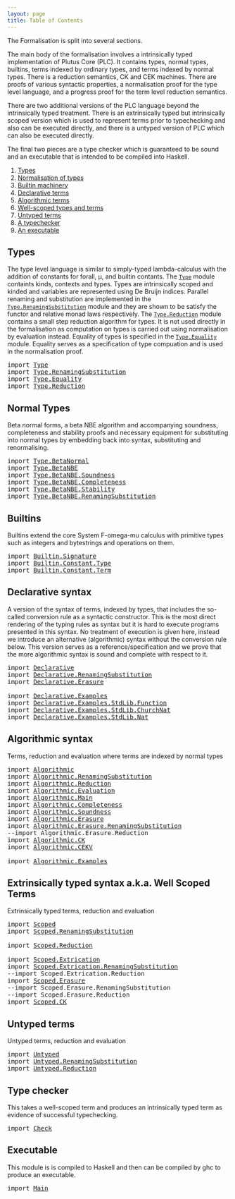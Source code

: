 ```yaml
---
layout: page
title: Table of Contents
---
```


The Formalisation is split into several sections.

The main body of the formalisation involves a intrinsically typed
implementation of Plutus Core (PLC). It contains types, normal types,
builtins, terms indexed by ordinary types, and terms indexed by normal
types. There is a reduction semantics, CK and CEK machines. There are
proofs of various syntactic properties, a normalisation proof for the
type level language, and a progress proof for the term level
reduction semantics.

There are two additional versions of the PLC language beyond the
intrinsically typed treatment. There is an extrinsically typed but
intrinsically scoped version which is used to represent terms prior
to typechecking and also can be executed directly, and there is a
untyped version of PLC which can also be executed directly.

The final two pieces are a type checker which is guaranteed to be
sound and an executable that is intended to be compiled into Haskell.

1. [Types](#types)
2. [Normalisation of types](#normal-types)
3. [Builtin machinery](#builtins)
4. [Declarative terms](#declarative-syntax)
5. [Algorithmic terms](#algorithmic-syntax)
6. [Well-scoped types and terms](#extrinsically-typed-syntax-aka-well-scoped-terms)
7. [Untyped terms](#untyped-terms)
8. [A typechecker](#type-checker)
9. [An executable](#executable)

## Types

The type level language is similar to simply-typed lambda-calculus
with the addition of constants for forall, μ, and builtin
contants. The [`Type`](Type.html) module containts kinds, contexts and
types. Types are intrinsically scoped and kinded and variables are
represented using De Bruijn indices. Parallel renaming and
substitution are implemented in the
[`Type.RenamingSubstitution`](Type/RenamingSubstitution.html) module
and they are shown to be satisfy the functor and relative monad laws
respectively. The [`Type.Reduction`](Type/Reduction.html) module
contains a small step reduction algorithm for types. It is not used
directly in the formalisation as computation on types is carried out
using normalisation by evaluation instead. Equality of types is
specified in the [`Type.Equality`](Type/Equality.html)
module. Equality serves as a specification of type compuation and is
used in the normalisation proof.

<pre class="Agda"><a id="2297" class="Keyword">import</a> <a id="2304" href="Type.html" class="Module">Type</a>
<a id="2309" class="Keyword">import</a> <a id="2316" href="Type.RenamingSubstitution.html" class="Module">Type.RenamingSubstitution</a>
<a id="2342" class="Keyword">import</a> <a id="2349" href="Type.Equality.html" class="Module">Type.Equality</a>
<a id="2363" class="Keyword">import</a> <a id="2370" href="Type.Reduction.html" class="Module">Type.Reduction</a>
</pre>
## Normal Types

Beta normal forms, a beta NBE algorithm and accompanying soundness,
completeness and stability proofs and necessary equipment for
substituting into normal types by embedding back into syntax,
substituting and renormalising.

<pre class="Agda"><a id="2636" class="Keyword">import</a> <a id="2643" href="Type.BetaNormal.html" class="Module">Type.BetaNormal</a>
<a id="2659" class="Keyword">import</a> <a id="2666" href="Type.BetaNBE.html" class="Module">Type.BetaNBE</a>
<a id="2679" class="Keyword">import</a> <a id="2686" href="Type.BetaNBE.Soundness.html" class="Module">Type.BetaNBE.Soundness</a>
<a id="2709" class="Keyword">import</a> <a id="2716" href="Type.BetaNBE.Completeness.html" class="Module">Type.BetaNBE.Completeness</a>
<a id="2742" class="Keyword">import</a> <a id="2749" href="Type.BetaNBE.Stability.html" class="Module">Type.BetaNBE.Stability</a>
<a id="2772" class="Keyword">import</a> <a id="2779" href="Type.BetaNBE.RenamingSubstitution.html" class="Module">Type.BetaNBE.RenamingSubstitution</a>
</pre>


## Builtins

Builtins extend the core System F-omega-mu calculus with primitive
types such as integers and bytestrings and operations on them.

<pre class="Agda"><a id="2968" class="Keyword">import</a> <a id="2975" href="Builtin.Signature.html" class="Module">Builtin.Signature</a>
<a id="2993" class="Keyword">import</a> <a id="3000" href="Builtin.Constant.Type.html" class="Module">Builtin.Constant.Type</a>
<a id="3022" class="Keyword">import</a> <a id="3029" href="Builtin.Constant.Term.html" class="Module">Builtin.Constant.Term</a>
</pre>
## Declarative syntax

A version of the syntax of terms, indexed by types, that includes the
so-called conversion rule as a syntactic constructor. This is the most
direct rendering of the typing rules as syntax but it is hard to
execute programs presented in this syntax. No treatment of execution
is given here, instead we introduce an alternative (algorithmic)
syntax without the conversion rule below. This version serves as a
reference/specification and we prove that the more algorithmic syntax
is sound and complete with respect to it.

<pre class="Agda"><a id="3603" class="Keyword">import</a> <a id="3610" href="Declarative.html" class="Module">Declarative</a>
<a id="3622" class="Keyword">import</a> <a id="3629" href="Declarative.RenamingSubstitution.html" class="Module">Declarative.RenamingSubstitution</a>
<a id="3662" class="Keyword">import</a> <a id="3669" href="Declarative.Erasure.html" class="Module">Declarative.Erasure</a>

<a id="3690" class="Keyword">import</a> <a id="3697" href="Declarative.Examples.html" class="Module">Declarative.Examples</a>
<a id="3718" class="Keyword">import</a> <a id="3725" href="Declarative.Examples.StdLib.Function.html" class="Module">Declarative.Examples.StdLib.Function</a>
<a id="3762" class="Keyword">import</a> <a id="3769" href="Declarative.Examples.StdLib.ChurchNat.html" class="Module">Declarative.Examples.StdLib.ChurchNat</a>
<a id="3807" class="Keyword">import</a> <a id="3814" href="Declarative.Examples.StdLib.Nat.html" class="Module">Declarative.Examples.StdLib.Nat</a>
</pre>
## Algorithmic syntax

Terms, reduction and evaluation where terms are indexed by normal
types

<pre class="Agda"><a id="3951" class="Keyword">import</a> <a id="3958" href="Algorithmic.html" class="Module">Algorithmic</a>
<a id="3970" class="Keyword">import</a> <a id="3977" href="Algorithmic.RenamingSubstitution.html" class="Module">Algorithmic.RenamingSubstitution</a>
<a id="4010" class="Keyword">import</a> <a id="4017" href="Algorithmic.Reduction.html" class="Module">Algorithmic.Reduction</a>
<a id="4039" class="Keyword">import</a> <a id="4046" href="Algorithmic.Evaluation.html" class="Module">Algorithmic.Evaluation</a>
<a id="4069" class="Keyword">import</a> <a id="4076" href="Algorithmic.Main.html" class="Module">Algorithmic.Main</a>
<a id="4093" class="Keyword">import</a> <a id="4100" href="Algorithmic.Completeness.html" class="Module">Algorithmic.Completeness</a>
<a id="4125" class="Keyword">import</a> <a id="4132" href="Algorithmic.Soundness.html" class="Module">Algorithmic.Soundness</a>
<a id="4154" class="Keyword">import</a> <a id="4161" href="Algorithmic.Erasure.html" class="Module">Algorithmic.Erasure</a>
<a id="4181" class="Keyword">import</a> <a id="4188" href="Algorithmic.Erasure.RenamingSubstitution.html" class="Module">Algorithmic.Erasure.RenamingSubstitution</a>
<a id="4229" class="Comment">--import Algorithmic.Erasure.Reduction</a>
<a id="4268" class="Keyword">import</a> <a id="4275" href="Algorithmic.CK.html" class="Module">Algorithmic.CK</a>
<a id="4290" class="Keyword">import</a> <a id="4297" href="Algorithmic.CEKV.html" class="Module">Algorithmic.CEKV</a>

<a id="4315" class="Keyword">import</a> <a id="4322" href="Algorithmic.Examples.html" class="Module">Algorithmic.Examples</a>
</pre>
## Extrinsically typed syntax a.k.a. Well Scoped Terms

Extrinsically typed terms, reduction and evaluation

<pre class="Agda"><a id="4461" class="Keyword">import</a> <a id="4468" href="Scoped.html" class="Module">Scoped</a>
<a id="4475" class="Keyword">import</a> <a id="4482" href="Scoped.RenamingSubstitution.html" class="Module">Scoped.RenamingSubstitution</a>

<a id="4511" class="Keyword">import</a> <a id="4518" href="Scoped.Reduction.html" class="Module">Scoped.Reduction</a>

<a id="4536" class="Keyword">import</a> <a id="4543" href="Scoped.Extrication.html" class="Module">Scoped.Extrication</a>
<a id="4562" class="Keyword">import</a> <a id="4569" href="Scoped.Extrication.RenamingSubstitution.html" class="Module">Scoped.Extrication.RenamingSubstitution</a>
<a id="4609" class="Comment">--import Scoped.Extrication.Reduction</a>
<a id="4647" class="Keyword">import</a> <a id="4654" href="Scoped.Erasure.html" class="Module">Scoped.Erasure</a>
<a id="4669" class="Comment">--import Scoped.Erasure.RenamingSubstitution</a>
<a id="4714" class="Comment">--import Scoped.Erasure.Reduction</a>
<a id="4748" class="Keyword">import</a> <a id="4755" href="Scoped.CK.html" class="Module">Scoped.CK</a>
</pre>
## Untyped terms

Untyped terms, reduction and evaluation

<pre class="Agda"><a id="4833" class="Keyword">import</a> <a id="4840" href="Untyped.html" class="Module">Untyped</a>
<a id="4848" class="Keyword">import</a> <a id="4855" href="Untyped.RenamingSubstitution.html" class="Module">Untyped.RenamingSubstitution</a>
<a id="4884" class="Keyword">import</a> <a id="4891" href="Untyped.Reduction.html" class="Module">Untyped.Reduction</a>
</pre>
## Type checker

This takes a well-scoped term and produces an intrinsically typed term
as evidence of successful typechecking.

<pre class="Agda"><a id="5047" class="Keyword">import</a> <a id="5054" href="Check.html" class="Module">Check</a>
</pre>
## Executable

This module is is compiled to Haskell and then can be compiled by ghc
to produce an executable.

<pre class="Agda"><a id="5181" class="Keyword">import</a> <a id="5188" href="Main.html" class="Module">Main</a>
</pre>
